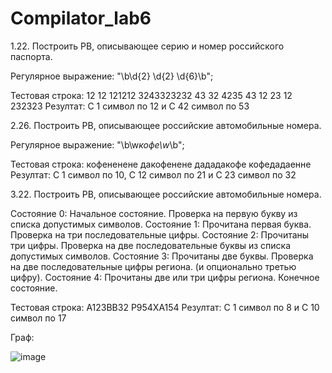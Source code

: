 # Compilator_lab6

1.22. Построить РВ, описывающее серию и номер российского паспорта.

Регулярное выражение: "\b\d{2} \d{2} \d{6}\b";

Тестовая строка: 12 12 121212 3243323232 43 32 4235 43 12 23 12 232323 
Резултат: С 1 символ по 12 и С 42 символ по 53



2.26. Построить РВ, описывающее российские автомобильные номера.

Регулярное выражение: "\b\w*кофе\w*\b";

Тестовая строка: кофененене дакофенене дададакофе кофедадаенне  
Резултат: С 1 символ по 10, С 12 символ по 21 и С 23 символ по 32



3.22. Построить РВ, описывающее российские автомобильные номера.

Состояние 0: Начальное состояние.
        Проверка на первую букву из списка допустимых символов.
Состояние 1: Прочитана первая буква.
        Проверка на три последовательные цифры.
Состояние 2: Прочитаны три цифры.
        Проверка на две последовательные буквы из списка допустимых символов.
Состояние 3: Прочитаны две буквы.
        Проверка на две последовательные цифры региона. (и опционально третью цифру).
Состояние 4: Прочитаны две или три цифры региона. Конечное состояние.

Тестовая строка: А123ВВ32 Р954ХА154
Резултат:  С 1 символ по 8 и С 10 символ по 17


Граф: 

![image](https://github.com/imploCBA/Compilator_lab6/assets/60794005/ba60dfbf-a52c-48cb-bbbb-a70e86975cdb)

